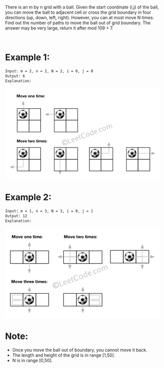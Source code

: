 There is an m by n grid with a ball. Given the start coordinate (i,j) of the ball, you can move the ball to adjacent cell or cross the grid boundary in four directions (up, down, left, right). However, you can at most move N times. Find out the number of paths to move the ball out of grid boundary. The answer may be very large, return it after mod 109 + 7.

 

# Example 1:

```
Input: m = 2, n = 2, N = 2, i = 0, j = 0
Output: 6
Explanation:
```
![out_of_boundary_paths_1](out_of_boundary_paths_1.png)
# Example 2:
```
Input: m = 1, n = 3, N = 3, i = 0, j = 1
Output: 12
Explanation:
```
![out_of_boundary_paths_2](out_of_boundary_paths_2.png)

# Note:

- Once you move the ball out of boundary, you cannot move it back.
- The length and height of the grid is in range [1,50].
- N is in range [0,50].
